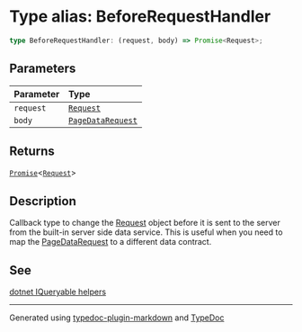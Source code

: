 # Type alias: BeforeRequestHandler

```ts
type BeforeRequestHandler: (request, body) => Promise<Request>;
```

## Parameters

| Parameter | Type |
| :------ | :------ |
| `request` | [`Request`]( https://developer.mozilla.org/docs/Web/API/Request ) |
| `body` | [`PageDataRequest`](../interfaces/PageDataRequest.md) |

## Returns

[`Promise`]( https://developer.mozilla.org/docs/Web/JavaScript/Reference/Global_Objects/Promise )\<[`Request`]( https://developer.mozilla.org/docs/Web/API/Request )\>

## Description

Callback type to change the [Request](https://developer.mozilla.org/docs/Web/API/Request)
object before it is sent to the server from the built-in server side data service. This is useful
when you need to map the [PageDataRequest](../interfaces/PageDataRequest.md) to a different data contract.

## See

[dotnet IQueryable helpers](https://www.nuget.org/packages/DataGridVueDotnet/0.0.1-alpha)

***

Generated using [typedoc-plugin-markdown](https://www.npmjs.com/package/typedoc-plugin-markdown) and [TypeDoc](https://typedoc.org/)
